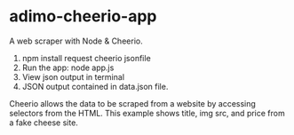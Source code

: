 # adimo-cheerio-app
A web scraper with Node &amp; Cheerio.


1. npm install request cheerio jsonfile
2. Run the app: node app.js
3. View json output in terminal
4. JSON output contained in data.json file.

Cheerio allows the data to be scraped from a website by accessing selectors from the HTML. This example shows title, img src, and price from a fake cheese site. 
